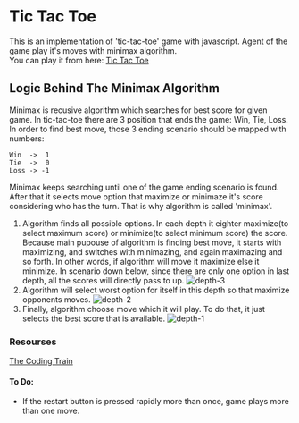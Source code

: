 # Tic Tac Toe 
This is an implementation of 'tic-tac-toe' game with javascript. Agent of the game play it's moves with minimax algorithm.  
You can play it from here: [Tic Tac Toe](https://arinmis.github.io/tic-tac-toe/)

## Logic Behind The Minimax Algorithm

Minimax is recusive algorithm which searches for best score for given game. In tic-tac-toe there are 3 position that ends the game: Win, Tie, Loss.
In order to find best move, those 3 ending scenario should be mapped with numbers:
  
    Win  ->  1
    Tie  ->  0
    Loss -> -1

Minimax keeps searching until one of the game ending scenario is found. After that it selects move option that maximize or minimaze it's score considering who has the turn. That is why algorithm is called 'minimax'.
  

1. Algorithm finds all possible options. In each depth it eighter maximize(to select maximum score) or minimize(to select minimum score) the score. Because main pupouse of algorithm is finding best move, it starts with maximizing, and switches with minimazing, and again maximazing and so forth. In other words, if algorithm will move it maximize else it minimize. In scenario down below, since there are only one option in last depth, all the scores will directly pass to up.
![depth-3](https://user-images.githubusercontent.com/56651041/131475596-69f28772-a661-4957-b819-485040d743a5.png)
2. Algorithm will select worst option for itself in this depth so that maximize opponents moves.
![depth-2 ](https://user-images.githubusercontent.com/56651041/131475602-f5aa726e-de5a-41cc-8363-8239595b7248.png)
3. Finally, algorithm choose move which it will play. To do that, it just selects the best score that is available.
![depth-1](https://user-images.githubusercontent.com/56651041/131475601-04c05035-861f-4649-b8fd-d988aafa83a7.png)




### Resourses
  [The Coding Train](https://www.youtube.com/watch?v=trKjYdBASyQ&ab_channel=TheCodingTrain)

#### To Do:
  - If the restart button is pressed rapidly more than once, game plays more than one move.
